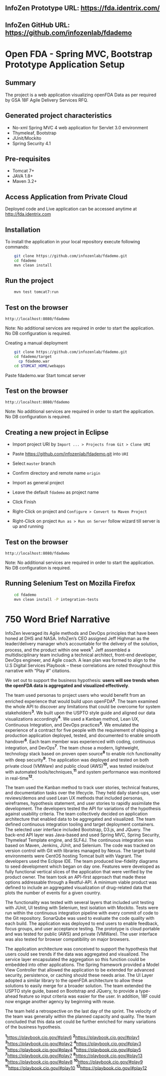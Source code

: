InfoZen Prototype URL: https://fda.identrix.com/
------------------------------------------------
InfoZen GitHub URL: https://github.com/infozenlab/fdademo
---------------------------------------------------------

Open FDA - Spring MVC, Bootstrap Prototype Application Setup
============================================================

Summary
-------
The project is a web application visualizing openFDA Data as per required by GSA 18F Agile Delivery Services RFQ.

Generated project characteristics
---------------------------------
* No-xml Spring MVC 4 web application for Servlet 3.0 environment
* Thymeleaf, Bootstrap
* JUnit/Mockito
* Spring Security 4.1

Pre-requisites
--------------
* Tomcat 7+
* JAVA 1.8+
* Maven 3.2+

Access Application from Private Cloud
-------------------------------------

Deployed code and Live application can be accessed anytime at http://fda.identrix.com

Installation
------------

To install the application in your local repository execute following commands:

```bash
    git clone https://github.com/infozenlab/fdademo.git
    cd fdademo
    mvn clean install
```

Run the project
----------------

```bash
	mvn test tomcat7:run
```

Test on the browser
-------------------

	http://localhost:8080/fdademo

Note: No additional services are required in order to start the application. No DB configuration is required.

Creating a manual deployment
```bash
    git clone https://github.com/infozenlab/fdademo.git
    cd fdademo/target
	  cp fdademo.war
    cd $TOMCAT_HOME/webapps
```
  Paste fdademo.war
  Start tomcat server

Test on the browser
-------------------

	http://localhost:8080/fdademo

Note: No additional services are required in order to start the application. No DB configuration is required.

Creating a new project in Eclipse
----------------------------------

* Import project URI by `Import ... > Projects from Git > Clone URI`
* Paste https://github.com/infozenlab/fdademo.git into `URI`
* Select `master` branch
* Confirm directory and remote name `origin`
* Import as general project
* Leave the default `fdademo` as project name
* Click Finish

* Right-Click on project and `Configure > Convert to Maven Project`
* Right-Click on project `Run as > Run on Server` follow wizard till server is up and running

Test on the browser
-------------------

	http://localhost:8080/fdademo

Note: No additional services are required in order to start the application. No DB configuration is required.

Running Selenium Test on Mozilla Firefox
----------------------------------------
```bash
    cd fdademo
    mvn clean install -P integration-tests
```

750 Word Brief Narrative
========================

InfoZen leveraged its Agile methods and DevOps principles that have been honed at DHS and NASA. InfoZen’s CEO assigned Jeff Highman as the leader/delivery manager who’s accountable for the delivery of the solution, process, and the product within one week<b><sup>1</sup></b>.  Jeff assembled a multidisciplinary team including a technical architect, front-end developer, DevOps engineer, and Agile coach. A lean plan was formed to align to the U.S Digital Services Playbook – these correlations are noted throughout this narrative with “Play #” citations.

We set out to support the business hypothesis: <b>users will see trends when the openFDA data is aggregated and visualized effectively</b>.  

The team used personas to project users who would benefit from an enriched experience that would build upon openFDA<b><sup>2</sup></b>. The team examined the whole API to discover any limitations that could be overcome for system stakeholders<b><sup>3</sup></b>. We built upon the USPTO style guide and aligned our data visualizations accordingly<b><sup>4</sup></b>.   We used a Kanban method, Lean UX, Continuous Integration, and DevOps practices<b><sup>5</sup></b>. We emulated the experience of a contract for five people with the requirement of shipping a production application deployed, tested, and documented to enable smooth handover<b><sup>6</sup></b>. Each team member was experienced with coding, continuous integration, and DevOps<b><sup>7</sup></b>. The team chose a modern, lightweight, technology stack based on proven open source<b><sup>8</sup></b> to enable rich functionality with deep security<b><sup>9</sup></b>. The application was deployed and tested on both private cloud (VMWare) and public cloud (AWS)<b><sup>10</sup></b>, was tested inside/out with automated tools/techniques,<b><sup>11</sup></b> and system performance was monitored in real-time<b><sup>12</sup></b>.

The team used the Kanban method to track user stories, technical features, and documentation tasks over the lifecycle.  They held daily stand-ups, user reviews/demos and used Lean UX methods that included personas, wireframes, hypothesis statement, and user stories to rapidly assimilate the development.  The developers tested the API for variations of the hypothesis against usability criteria.  The team collectively decided on application architecture that enabled data to be aggregated and visualized. The team defined continuous integration tooling and target deployment containers.  The selected user interface included Bootstrap, D3.js, and JQuery.  The back-end API layer was Java-based and used Spring MVC, Spring Security, Thymeleaf Template engine, and SLF4J.  The continuous integration was based on Maven, Jenkins, JUnit, and Selenium.   The code was tracked on version control with Git with libraries managed by Nexus.  The target build environments were CentOS hosting Tomcat built with Vagrant.  The developers used the Eclipse IDE.  The team produced low-fidelity diagrams to seed development which began on day one. Features were developed as fully functional vertical slices of the application that were verified by the product owner.  The team took an API-first approach that made these options addressable through a Restful-API. A minimum viable product was defined to include an aggregated visualization of drug-related data that plots the number of events for a given country.

The functionality was tested with several layers that included unit testing with JUnit, UI testing with Selenium, test isolation with Mockito.  Tests were run within the continuous integration pipeline with every commit of code to the Git repository.  SonarQube was used to evaluate the code quality with each build.  The application was deployed to end users to enable feedback, focus groups, and user acceptance testing. The prototype is cloud portable and was tested for public (AWS) and private (VMWare). The user interface was also tested for browser compatibility on major browsers.

The application architecture was conceived to support the hypothesis that users could see trends if the data was aggregated and visualized.  The service layer encapsulated the aggregation so this function could be embedded into other applications.  The Spring framework provided a Model View Controller that allowed the application to be extended for advanced security, persistence, or caching should these needs arise.  The UI Layer adopted a similar library to the openFDA architecture to allow these solutions to easily merge for a broader solution.  The team extended the USPTO style guide, based on Bootstrap and JQuery, to provide a type-ahead feature so input criteria was easier for the user. In addition, 18F could now engage another agency by beginning with reuse.

The team held a retrospective on the last day of the sprint.  The velocity of the team was generally within the planned capacity and quality.  The team concluded that this data set could be further enriched for many variations of the business hypothesis.

<b><sup>1</sup></b><href>https://playbook.cio.gov/#play6</href>
<b><sup>2</sup></b><href>https://playbook.cio.gov/#play1</href>
<b><sup>3</sup></b><href>https://playbook.cio.gov/#play2</href>
<b><sup>4</sup></b><href>https://playbook.cio.gov/#play3</href>
<b><sup>5</sup></b><href>https://playbook.cio.gov/#play4</href>
<b><sup>6</sup></b><href>https://playbook.cio.gov/#play5</href>
<b><sup>7</sup></b><href>https://playbook.cio.gov/#play7</href>
<b><sup>8</sup></b><href>https://playbook.cio.gov/#play13</href>
<b><sup>9</sup></b><href>https://playbook.cio.gov/#play8</href>
<b><sup>10</sup></b><href>https://playbook.cio.gov/#play9</href>
<b><sup>11</sup></b><href>https://playbook.cio.gov/#play10</href>
<b><sup>12</sup></b><href>https://playbook.cio.gov/#play12</href>
